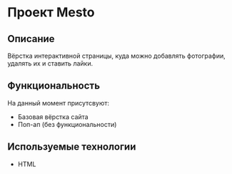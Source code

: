 # Проект Mesto
## Описание
Вёрстка интерактивной страницы, куда можно добавлять фотографии, удалять их и ставить лайки.
## Функциональность
На данный момент присутсвуют:
+ Базовая вёрстка сайта
+ Поп-ап (без функциональности)
## Используемые технологии
+ HTML
